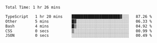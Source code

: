 <!--START_SECTION:waka-->

```txt
Total Time: 1 hr 26 mins

TypeScript   1 hr 20 mins    █████████████████████▓░░░   87.26 %
Other        5 mins          █▓░░░░░░░░░░░░░░░░░░░░░░░   06.33 %
Bash         4 mins          █▒░░░░░░░░░░░░░░░░░░░░░░░   04.92 %
CSS          0 secs          ▒░░░░░░░░░░░░░░░░░░░░░░░░   00.99 %
JSON         0 secs          ░░░░░░░░░░░░░░░░░░░░░░░░░   00.49 %
```

<!--END_SECTION:waka-->
